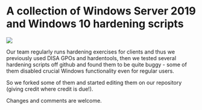 # A collection of Windows Server 2019 and Windows 10 hardening scripts

<img src="https://github.com/atlantsecurity/windows-hardening-scripts/blob/main/windows-hardening-scripts.png?raw=true" />

Our team regularly runs hardening exercises for clients and thus we previously used DISA GPOs and hardentools, then we tested several hardening scripts off github and found them to be quite buggy - some of them disabled crucial Windows functionality even for regular users. 

So we forked some of them and started editing them on our repository (giving credit where credit is due!). 

Changes and comments are welcome. 
